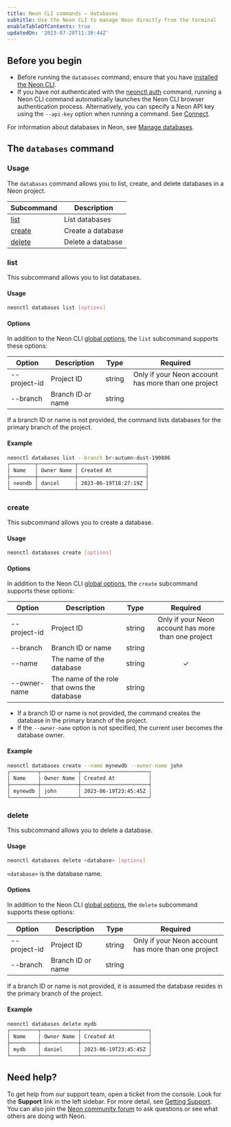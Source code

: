 ```yaml
---
title: Neon CLI commands — databases
subtitle: Use the Neon CLI to manage Neon directly from the terminal
enableTableOfContents: true
updatedOn: '2023-07-28T11:30:44Z'
---
```


## Before you begin

- Before running the `databases` command, ensure that you have [installed the Neon CLI](/docs/reference/neon-cli#install-the-neon-cli).
- If you have not authenticated with the [neonctl auth](/docs/reference/cli-auth) command, running a Neon CLI command automatically launches the Neon CLI browser authentication process. Alternatively, you can specify a Neon API key using the `--api-key` option when running a command. See [Connect](/docs/reference/neon-cli#connect).

For information about databases in Neon, see [Manage databases](/docs/manage/databases).

## The `databases` command

### Usage

The `databases` command allows you to list, create, and delete databases in a Neon project.

| Subcommand  | Description      |
|---------|------------------|
| [list](#list)    | List databases    |
| [create](#create)  | Create a database |
| [delete](#delete)  | Delete a database |

### list

This subcommand allows you to list databases.

#### Usage

```bash
neonctl databases list [options]
```

#### Options

In addition to the Neon CLI [global options](/docs/reference/neon-cli#global-options), the `list` subcommand supports these options:

| Option        | Description | Type   | Required  |
| ------------- | ----------- | ------ | :------: |
| --project-id  | Project ID  | string | Only if your Neon account has more than one project |
| --branch   | Branch ID or name   | string |  |

If a branch ID or name is not provided, the command lists databases for the primary branch of the project.

#### Example

<CodeBlock shouldWrap>

```bash
neonctl databases list --branch br-autumn-dust-190886
┌────────┬────────────┬──────────────────────┐
│ Name   │ Owner Name │ Created At           │
├────────┼────────────┼──────────────────────┤
│ neondb │ daniel     │ 2023-06-19T18:27:19Z │
└────────┴────────────┴──────────────────────┘
```

</CodeBlock>

### create

This subcommand allows you to create a database.

#### Usage

```bash
neonctl databases create [options]
```

#### Options

In addition to the Neon CLI [global options](/docs/reference/neon-cli#global-options), the `create` subcommand supports these options:

| Option               | Description                          | Type   | Required  |
| -------------------- | ------------------------------------ | ------ | :------: |
| --project-id         | Project ID                           | string | Only if your Neon account has more than one project |
| --branch             | Branch ID or name                    | string | |
| --name               | The name of the database             | string | &check; |
| --owner-name| The name of the role that owns the database | string |  |

- If a branch ID or name is not provided, the command creates the database in the primary branch of the project.
- If the `--owner-name` option is not specified, the current user becomes the database owner.


#### Example

<CodeBlock shouldWrap>

```bash
neonctl databases create --name mynewdb --owner-name john
┌─────────┬────────────┬──────────────────────┐
│ Name    │ Owner Name │ Created At           │
├─────────┼────────────┼──────────────────────┤
│ mynewdb │ john       │ 2023-06-19T23:45:45Z │
└─────────┴────────────┴──────────────────────┘
```

</CodeBlock>

### delete

This subcommand allows you to delete a database.

#### Usage

```bash
neonctl databases delete <database> [options]
```

`<database>` is the database name.

#### Options

In addition to the Neon CLI [global options](/docs/reference/neon-cli#global-options), the `delete` subcommand supports these options:

| Option           | Description  | Type   | Required  |
| ---------------- | ------------ | ------ | :------: |
| --project-id     | Project ID   | string | Only if your Neon account has more than one project |
| --branch         | Branch ID or name    | string | |

If a branch ID or name is not provided, it is assumed the database resides in the primary branch of the project.

#### Example

<CodeBlock shouldWrap>

```bash
neonctl databases delete mydb
┌─────────┬────────────┬──────────────────────┐
│ Name    │ Owner Name │ Created At           │
├─────────┼────────────┼──────────────────────┤
│ mydb    │ daniel     │ 2023-06-19T23:45:45Z │
└─────────┴────────────┴──────────────────────┘
```

</CodeBlock>

## Need help\?

To get help from our support team, open a ticket from the console. Look for the **Support** link in the left sidebar. For more detail, see [Getting Support](/docs/introduction/support). You can also join the [Neon community forum](https://community.neon.tech/) to ask questions or see what others are doing with Neon.
